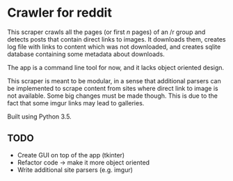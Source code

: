 # Crawler for reddit

This scraper crawls all the pages (or first _n_ pages) of an /r group and detects posts that contain direct links to images. It downloads them, creates log file with links to content which was not downloaded, and creates sqlite database containing some metadata about downloads.

The app is a command line tool for now, and it lacks object oriented design.

This scraper is meant to be modular, in a sense that additional parsers can be implemented to scrape content from sites where direct link to image is not available. Some big changes must be made though. This is due to the fact that some imgur links may lead to galleries.

Built using Python 3.5.

## TODO

* Create GUI on top of the app (tkinter)
* Refactor code -> make it more object oriented
* Write additional site parsers (e.g. imgur)
